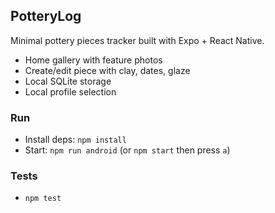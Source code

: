 ## PotteryLog

Minimal pottery pieces tracker built with Expo + React Native.

- Home gallery with feature photos
- Create/edit piece with clay, dates, glaze
- Local SQLite storage
- Local profile selection

### Run

- Install deps: `npm install`
- Start: `npm run android` (or `npm start` then press `a`)

### Tests

- `npm test`

